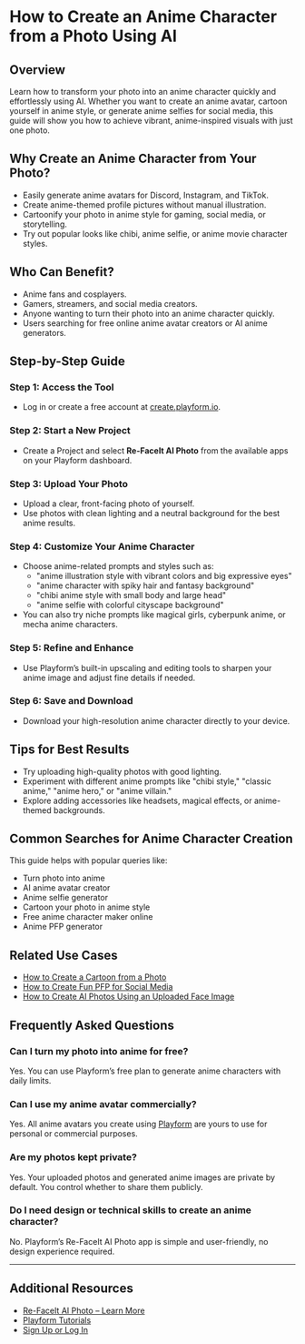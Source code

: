 # How to Create an Anime Character from a Photo Using AI

## Overview

Learn how to transform your photo into an anime character quickly and effortlessly using AI. Whether you want to create an anime avatar, cartoon yourself in anime style, or generate anime selfies for social media, this guide will show you how to achieve vibrant, anime-inspired visuals with just one photo.

## Why Create an Anime Character from Your Photo?

- Easily generate anime avatars for Discord, Instagram, and TikTok.
- Create anime-themed profile pictures without manual illustration.
- Cartoonify your photo in anime style for gaming, social media, or storytelling.
- Try out popular looks like chibi, anime selfie, or anime movie character styles.

## Who Can Benefit?

- Anime fans and cosplayers.
- Gamers, streamers, and social media creators.
- Anyone wanting to turn their photo into an anime character quickly.
- Users searching for free online anime avatar creators or AI anime generators.

## Step-by-Step Guide

### Step 1: Access the Tool
- Log in or create a free account at [create.playform.io](https://create.playform.io).

### Step 2: Start a New Project
- Create a Project and select **Re-FaceIt AI Photo** from the available apps on your Playform dashboard.

### Step 3: Upload Your Photo
- Upload a clear, front-facing photo of yourself.
- Use photos with clean lighting and a neutral background for the best anime results.

### Step 4: Customize Your Anime Character
- Choose anime-related prompts and styles such as:
  - "anime illustration style with vibrant colors and big expressive eyes"
  - "anime character with spiky hair and fantasy background"
  - "chibi anime style with small body and large head"
  - "anime selfie with colorful cityscape background"
- You can also try niche prompts like magical girls, cyberpunk anime, or mecha anime characters.

### Step 5: Refine and Enhance
- Use Playform’s built-in upscaling and editing tools to sharpen your anime image and adjust fine details if needed.

### Step 6: Save and Download
- Download your high-resolution anime character directly to your device.

## Tips for Best Results

- Try uploading high-quality photos with good lighting.
- Experiment with different anime prompts like "chibi style," "classic anime," "anime hero," or "anime villain."
- Explore adding accessories like headsets, magical effects, or anime-themed backgrounds.

## Common Searches for Anime Character Creation

This guide helps with popular queries like:
- Turn photo into anime
- AI anime avatar creator
- Anime selfie generator
- Cartoon your photo in anime style
- Free anime character maker online
- Anime PFP generator

## Related Use Cases

- [How to Create a Cartoon from a Photo](./create-cartoon-from-photo.md)
- [How to Create Fun PFP for Social Media](./create-fun-pfp.md)
- [How to Create AI Photos Using an Uploaded Face Image](./generate-ai-photos.md)

## Frequently Asked Questions

### Can I turn my photo into anime for free?
Yes. You can use Playform’s free plan to generate anime characters with daily limits.

### Can I use my anime avatar commercially?
Yes. All anime avatars you create using [Playform](https://www.playform.io/refaceit?utm_source=github_docs) are yours to use for personal or commercial purposes.

### Are my photos kept private?
Yes. Your uploaded photos and generated anime images are private by default. You control whether to share them publicly.

### Do I need design or technical skills to create an anime character?
No. Playform’s Re-FaceIt AI Photo app is simple and user-friendly, no design experience required.

---

## Additional Resources

- [Re-FaceIt AI Photo – Learn More](https://www.playform.io/refaceit?utm_source=github_docs)
- [Playform Tutorials](https://www.playform.io/tutorials?utm_source=github_docs)
- [Sign Up or Log In](https://create.playform.io/login?utm_source=github_docs)

